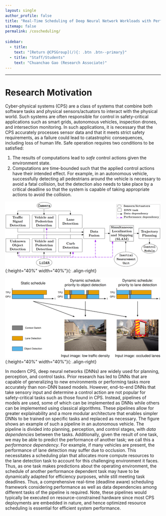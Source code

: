 ```yaml
---
layout: single
author_profile: false
title: "Real-Time Scheduling of Deep Neural Network Workloads with Performance and Data Dependency"
sitemap: false
permalink: /coscheduling/

sidebar:
  - title:
    text: "[Return @CPSGroup](/){: .btn .btn--primary}"
  - title: "Staff/Students"
    text: "Chuanchao Gao (Research Associate)"
---
```


******

# Research Motivation
Cyber-physical systems (CPS) are a class of systems that combine both software tasks and physical sensors/actuators to interact with the physical world. Such systems are often responsible for control in safety-critical applications such as smart grids, autonomous vehicles, inspection drones, and intersection monitoring. In such applications, it is necessary that the CPS accurately processes sensor data and that it meets strict safety requirements, as a failure could lead to catastrophic consequences, including loss of human life. Safe operation requires two conditions to be satisfied:
1. The results of computations lead to *safe* control actions given the environment state.
2. Computations are time-bounded such that the applied control actions have their intended effect.
For example, in an autonomous vehicle, successfully detecting all pedestrians around the vehicle is necessary to avoid a fatal collision, but the detection also needs to take place by a critical deadline so that the system is capable of taking appropriate actions to avoid the collision.

![image-right](/_pages/assets/coscheduling/pipeline.png){:height="40%" width="40%"}{: .align-right}

![image-right](/_pages/assets/coscheduling/schedule.png){:height="40%" width="40%"}{: .align-right}

In modern CPS, deep neural networks (DNNs) are widely used for planning, perception, and control tasks. Prior research has led to DNNs that are capable of generalizing to new environments or performing tasks more accurately than non-DNN based models. However, end-to-end DNNs that take sensory input and determine a control action are not popular for safety-critical tasks such as those found in CPS. Instead, pipelines of models are used, some of which can be implemented as DNNs while others can be implemented using classical algorithms. These pipelines allow for greater explainability and a more modular architecture that enables simpler DNNs to be trained on specific tasks and replaced as necessary. The figure shows an example of such a pipeline in an autonomous vehicle. The pipeline is divided into planning, perception, and control stages, with *data dependencies* between the tasks. Additionally, given the result of one task, we may be able to predict the performance of another task; we call this a *performance dependency*. For example, if many vehicles are present, the performance of lane detection may suffer due to occlusion. This necessitates a scheduling plan that allocates more compute resources to the lane detection task to account for this challenging environment it faces. Thus, as one task makes predictions about the operating environment, the schedule of another performance dependent task may have to be dynamically adapted for efficiency purposes, while still meeting task deadlines. 
Thus, a comprehensive real-time (deadline aware) scheduling framework considering performance as well as data dependencies among different tasks of the pipeline is required. Note, these pipelines would typically be executed on resource-constrained hardware since most CPS deployments are embedded in nature, and hence optimized resource scheduling is essential for efficient system performance.
